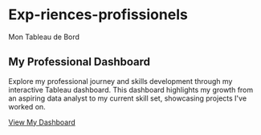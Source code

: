 # Exp-riences-profissionels
Mon Tableau de Bord 
## My Professional Dashboard

Explore my professional journey and skills development through my interactive Tableau dashboard. This dashboard highlights my growth from an aspiring data analyst to my current skill set, showcasing projects I've worked on.

[View My Dashboard](<https://public.tableau.com/app/profile/abde.da/vizzes>)
